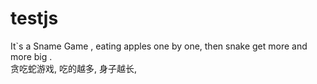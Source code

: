 # testjs
It`s a Sname Game , eating apples one by one,  then snake get more and more big .  
贪吃蛇游戏, 吃的越多, 身子越长, 
